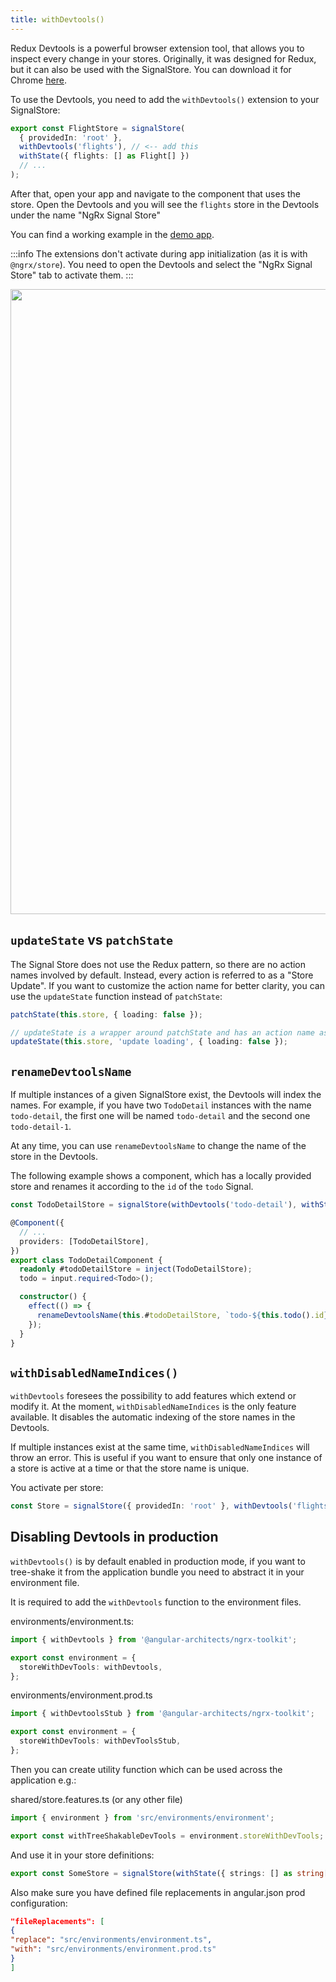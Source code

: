 ```yaml
---
title: withDevtools()
---
```


Redux Devtools is a powerful browser extension tool, that allows you to inspect every change in your stores. Originally, it was designed for Redux, but it can also be used with the SignalStore. You can download it for Chrome [here](https://chrome.google.com/webstore/detail/redux-devtools/lmhkpmbekcpmknklioeibfkpmmfibljd).

To use the Devtools, you need to add the `withDevtools()` extension to your SignalStore:

```typescript
export const FlightStore = signalStore(
  { providedIn: 'root' },
  withDevtools('flights'), // <-- add this
  withState({ flights: [] as Flight[] })
  // ...
);
```

After that, open your app and navigate to the component that uses the store. Open the Devtools and you will see the `flights` store in the Devtools under the name "NgRx Signal Store"

You can find a working example in the [demo app](https://github.com/angular-architects/ngrx-toolkit/blob/main/apps/demo/src/app/devtools/todo-store.ts).

:::info
The extensions don't activate during app initialization (as it is with `@ngrx/store`). You need to open the Devtools and select the "NgRx Signal Store" tab to activate them.
:::

<img src="../img/devtools.png" width="1000" />

## `updateState` vs `patchState`

The Signal Store does not use the Redux pattern, so there are no action names involved by default. Instead, every action is referred to as a "Store Update". If you want to customize the action name for better clarity, you can use the `updateState` function instead of `patchState`:

```typescript
patchState(this.store, { loading: false });

// updateState is a wrapper around patchState and has an action name as second parameter
updateState(this.store, 'update loading', { loading: false });
```

## `renameDevtoolsName`

If multiple instances of a given SignalStore exist, the Devtools will index the names. For example, if you have two `TodoDetail` instances with the name `todo-detail`, the first one will be named `todo-detail` and the second one `todo-detail-1`.

At any time, you can use `renameDevtoolsName` to change the name of the store in the Devtools.

The following example shows a component, which has a locally provided store and renames it according to the `id` of the `todo` Signal.

```typescript
const TodoDetailStore = signalStore(withDevtools('todo-detail'), withState({ id: 1 }));

@Component({
  // ...
  providers: [TodoDetailStore],
})
export class TodoDetailComponent {
  readonly #todoDetailStore = inject(TodoDetailStore);
  todo = input.required<Todo>();

  constructor() {
    effect(() => {
      renameDevtoolsName(this.#todoDetailStore, `todo-${this.todo().id}`);
    });
  }
}
```

## `withDisabledNameIndices()`

`withDevtools` foresees the possibility to add features which extend or modify it. At the moment, `withDisabledNameIndices` is the only feature available. It disables the automatic indexing of the store names in the Devtools.

If multiple instances exist at the same time, `withDisabledNameIndices` will throw an error. This is useful if you want to ensure that only one instance of a store is active at a time or that the store name is unique.

You activate per store:

```typescript
const Store = signalStore({ providedIn: 'root' }, withDevtools('flights', withDisabledNameIndices()), withState({ airline: 'Lufthansa' }));
```

## Disabling Devtools in production

`withDevtools()` is by default enabled in production mode, if you want to tree-shake it from the application bundle you need to abstract it in your environment file.

It is required to add the `withDevtools` function to the environment files.

environments/environment.ts:

```typescript
import { withDevtools } from '@angular-architects/ngrx-toolkit';

export const environment = {
  storeWithDevTools: withDevtools,
};
```

environments/environment.prod.ts

```typescript
import { withDevtoolsStub } from '@angular-architects/ngrx-toolkit';

export const environment = {
  storeWithDevTools: withDevToolsStub,
};
```

Then you can create utility function which can be used across the application
e.g.:

shared/store.features.ts (or any other file)

```typescript
import { environment } from 'src/environments/environment';

export const withTreeShakableDevTools = environment.storeWithDevTools;
```

And use it in your store definitions:

```typescript
export const SomeStore = signalStore(withState({ strings: [] as string[] }), withTreeShakableDevTools('featureName'));
```

Also make sure you have defined file replacements in angular.json prod configuration:

```json
"fileReplacements": [
{
"replace": "src/environments/environment.ts",
"with": "src/environments/environment.prod.ts"
}
]
```
